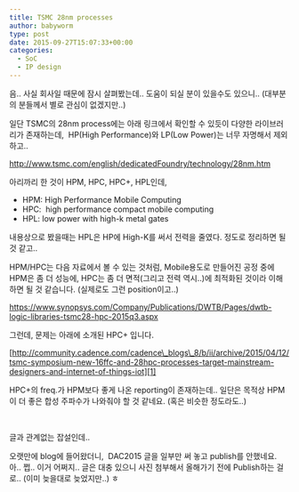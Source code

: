 ```yaml
---
title: TSMC 28nm processes
author: babyworm
type: post
date: 2015-09-27T15:07:33+00:00
categories:
  - SoC
  - IP design
---
```

음.. 사실 회사일 때문에 잠시 살펴봤는데.. 도움이 되실 분이 있을수도 있으니.. (대부분의 분들께서 별로 관심이 없겠지만..)

일단 TSMC의 28nm process에는 아래 링크에서 확인할 수 있듯이 다양한 라이브러리가 존재하는데,  HP(High Performance)와 LP(Low Power)는 너무 자명해서 제외하고..

<http://www.tsmc.com/english/dedicatedFoundry/technology/28nm.htm>

아리까리 한 것이 HPM, HPC, HPC+, HPL인데,

  * HPM: High Performance Mobile Computing
  * HPC:  high performance compact mobile computing
  * HPL: low power with high-k metal gates

내용상으로 봤을때는 HPL은 HP에 High-K를 써서 전력을 줄였다. 정도로 정리하면 될 것 같고..

HPM/HPC는 다음 자료에서 볼 수 있는 것처럼, Mobile용도로 만들어진 공정 중에 HPM은 좀 더 성능에, HPC는 좀 더 면적(그리고 전력 역시..)에 최적화된 것이라 이해하면 될 것 같습니다. (실제로도 그런 position이고..)

<https://www.synopsys.com/Company/Publications/DWTB/Pages/dwtb-logic-libraries-tsmc28-hpc-2015q3.aspx>

그런데, 문제는 아래에 소개된 HPC+ 입니다.

[http://community.cadence.com/cadence\_blogs\_8/b/ii/archive/2015/04/12/tsmc-symposium-new-16ffc-and-28hpc-processes-target-mainstream-designers-and-internet-of-things-iot][1]

HPC+의 freq.가 HPM보다 좋게 나온 reporting이 존재하는데.. 일단은 목적상 HPM이 더 좋은 합성 주파수가 나와줘야 할 것 같네요. (혹은 비슷한 정도라도..)

 

글과 관계없는 잡설인데..

오랫만에 blog에 들어왔더니,  DAC2015 글을 일부만 써 놓고 publish를 안했네요. 아.. 쩝.. 이거 어쩌지.. 글은 대충 있으니 사진 첨부해서 올해가기 전에 Publish하는 걸로.. (이미 늦을대로 늦었지만..) ㅎ

 

 [1]: http://community.cadence.com/cadence_blogs_8/b/ii/archive/2015/04/12/tsmc-symposium-new-16ffc-and-28hpc-processes-target-mainstream-designers-and-internet-of-things-iot
